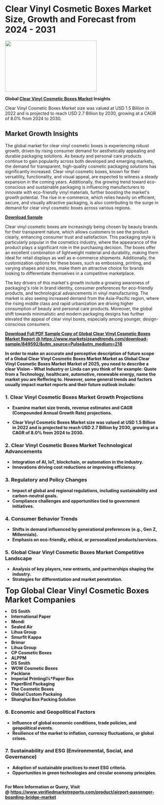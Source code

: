 <H1>Clear Vinyl Cosmetic Boxes Market Size, Growth and Forecast from 2024 - 2031</H1><img class="aligncenter size-medium wp-image-584254" src="https://thirdeyenews.in/wp-content/uploads/2024/09/Global-Market-Research-300x168.jpeg" alt="" width="300" height="168" /><p><strong>Global&nbsp;<a href="https://www.marketsizeandtrends.com/download-sample/849592/&amp;utm_source=Pulse&amp;utm_medium=218">Clear Vinyl Cosmetic Boxes Market</a> Insights</strong></p><p>Clear Vinyl Cosmetic Boxes Market size was valued at USD 1.5 Billion in 2022 and is projected to reach USD 2.7 Billion by 2030, growing at a CAGR of 8.0% from 2024 to 2030.</p><p><h2>Market Growth Insights</h2> <p>The global market for clear vinyl cosmetic boxes is experiencing robust growth, driven by rising consumer demand for aesthetically appealing and durable packaging solutions. As beauty and personal care products continue to gain popularity across both developed and emerging markets, the demand for transparent, high-quality cosmetic packaging solutions has significantly increased. Clear vinyl cosmetic boxes, known for their versatility, functionality, and visual appeal, are expected to witness a steady expansion in the coming years. Additionally, the growing trend toward eco-conscious and sustainable packaging is influencing manufacturers to innovate with eco-friendly vinyl materials, further boosting the market's growth potential. The rise in e-commerce, which relies heavily on efficient, secure, and visually attractive packaging, is also contributing to the surge in demand for clear vinyl cosmetic boxes across various regions.</p> <p><strong><a href="#">Download Sample</a></strong></p> <p>Clear vinyl cosmetic boxes are increasingly being chosen by beauty brands for their transparent nature, which allows customers to see the product clearly, enhancing consumer trust and satisfaction. This packaging style is particularly popular in the cosmetics industry, where the appearance of the product plays a significant role in the purchasing decision. The boxes offer an excellent combination of lightweight material and durability, making them ideal for retail displays as well as e-commerce shipments. Additionally, the customization options for these boxes, such as embossing, printing, and varying shapes and sizes, make them an attractive choice for brands looking to differentiate themselves in a competitive marketplace.</p> <p>The key drivers of this market's growth include a growing awareness of packaging's role in brand identity, consumer preferences for eco-friendly products, and technological advancements in vinyl manufacturing. The market is also seeing increased demand from the Asia-Pacific region, where the rising middle class and rapid urbanization are driving higher consumption of beauty and personal care products. Moreover, the global shift towards minimalistic and modern packaging designs has further elevated the appeal of clear vinyl boxes, especially among younger, design-conscious consumers.</p> <p><strong><a href="#"></p><p><span class=""><strong>Download Full PDF Sample Copy of Global Clear Vinyl Cosmetic Boxes Market Report</strong> @ <a href="https://www.marketsizeandtrends.com/download-sample/849592/&amp;utm_source=Pulse&amp;utm_medium=218" target="_blank">https://www.marketsizeandtrends.com/download-sample/849592/&amp;utm_source=Pulse&amp;utm_medium=218</a></span></p><p>In order to make an accurate and perceptive description of future scope of a Global&nbsp;Clear Vinyl Cosmetic Boxes Market Market as Global&nbsp;Clear Vinyl Cosmetic Boxes Market Market of 2025, you need to describe a clear Vision &ndash; What Industry or Linda can you think of for example: Quote from a Technology, healthcare, automotive, renewable energy, name the market you are Reffering to. However, some general trends and factors usually impact market reports and their future outlook include:</p><h3>1.&nbsp;<strong>Clear Vinyl Cosmetic Boxes Market Growth Projections</strong></h3><ul><li>Examine market size trends, revenue estimates and CAGR (Compounded Annual Growth Rate) projections.</li><li><p>Clear Vinyl Cosmetic Boxes Market size was valued at USD 1.5 Billion in 2022 and is projected to reach USD 2.7 Billion by 2030, growing at a CAGR of 8.0% from 2024 to 2030.</p></li></ul><h3>2.&nbsp;<strong>Clear Vinyl Cosmetic Boxes Market Technological Advancements</strong></h3><ul><li>Integration of AI, IoT, blockchain, or automation in the industry.</li><li>Innovations driving cost reductions or improving efficiency.</li></ul><h3>3.&nbsp;<strong>Regulatory and Policy Changes</strong></h3><ul><li>Impact of global and regional regulations, including sustainability and carbon-neutral goals.</li><li>Compliance challenges and opportunities tied to government initiatives.</li></ul><h3>4.&nbsp;<strong>Consumer Behavior Trends</strong></h3><ul><li>Shifts in demand influenced by generational preferences (e.g., Gen Z, Millennials).</li><li>Emphasis on eco-friendly, ethical, or personalized products/services.</li></ul><h3>5.&nbsp;<strong>Global Clear Vinyl Cosmetic Boxes Market Competitive Landscape</strong></h3><ul><li>Analysis of key players, new entrants, and partnerships shaping the industry.</li><li>Strategies for differentiation and market penetration.</li></ul><p data-pm-slice="1 1 []"><span style="color: inherit; font-family: inherit; font-size: 25px;">Top Global Clear Vinyl Cosmetic Boxes Market Companies</span></p><div class="" data-test-id=""><p><li>DS Smith</li><li> International Paper</li><li> Mondi</li><li> Sealed Air</li><li> Lihua Group</li><li> Smurfit Kappa</li><li> Brimar</li><li> Lihua Group</li><li> CP Cosmetic Boxes</li><li> ALPPM</li><li> DS Smith</li><li> WOW Cosmetic Boxes</li><li> Packlane</li><li> Imperial Printingï¼†Paper Box</li><li> PaperBird Packaging</li><li> The Cosmetic Boxes</li><li> Global Custom Packaing</li><li> Shanghai Box Packing Solution</li></p></div><h3>6.&nbsp;<strong>Economic and Geopolitical Factors</strong></h3><ul><li>Influence of global economic conditions, trade policies, and geopolitical events.</li><li>Resilience of the market to inflation, currency fluctuations, or global crises.</li></ul><h3>7.&nbsp;<strong>Sustainability and ESG (Environmental, Social, and Governance)</strong></h3><ul><li>Adoption of sustainable practices to meet ESG criteria.</li><li>Opportunities in green technologies and circular economy principles.</li></ul><h2><strong style="font-size: 14px;">For More Information or Query, Visit @&nbsp;</strong><a style="background-color: #ffffff; font-size: 14px;" href="https://www.marketsizeandtrends.com/report/clear-vinyl-cosmetic-boxes-market/" target="_blank">https://www.verifiedmarketreports.com/product/airport-passenger-boarding-bridge-market</a></h2>
